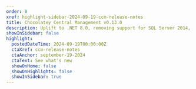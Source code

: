 ```yaml
---
order: 0
xref: highlight-sidebar-2024-09-19-ccm-release-notes
title: Chocolatey Central Management v0.13.0
description: Uplift to .NET 8.0, removing support for SQL Server 2014, plus more.
showInSidebar: false
highlight:
  postedDateTime: 2024-09-19T00:00:00Z
  ctaXref: ccm-release-notes
  ctaAnchor: september-19-2024
  ctaText: See what's new
  showOnHome: false
  showOnHighlights: false
  showInSidebar: true
---
```

